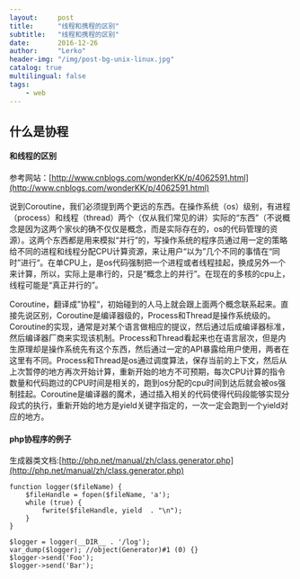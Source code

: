 ```yaml
---
layout:     post
title:      "线程和携程的区别"
subtitle:   "线程和携程的区别"
date:       2016-12-26
author:     "Lerko"
header-img: "/img/post-bg-unix-linux.jpg"
catalog: true
multilingual: false
tags:
    - web
---
```


## 什么是协程

#### 和线程的区别

参考网站：[http://www.cnblogs.com/wonderKK/p/4062591.html](http://www.cnblogs.com/wonderKK/p/4062591.html)

说到Coroutine，我们必须提到两个更远的东西。在操作系统（os）级别，有进程（process）和线程（thread）两个（仅从我们常见的讲）实际的“东西”（不说概念是因为这两个家伙的确不仅仅是概念，而是实际存在的，os的代码管理的资源）。这两个东西都是用来模拟“并行”的，写操作系统的程序员通过用一定的策略给不同的进程和线程分配CPU计算资源，来让用户“以为”几个不同的事情在“同时”进行“。在单CPU上，是os代码强制把一个进程或者线程挂起，换成另外一个来计算，所以，实际上是串行的，只是“概念上的并行”。在现在的多核的cpu上，线程可能是“真正并行的”。

Coroutine，翻译成”协程“，初始碰到的人马上就会跟上面两个概念联系起来。直接先说区别，Coroutine是编译器级的，Process和Thread是操作系统级的。Coroutine的实现，通常是对某个语言做相应的提议，然后通过后成编译器标准，然后编译器厂商来实现该机制。Process和Thread看起来也在语言层次，但是内生原理却是操作系统先有这个东西，然后通过一定的API暴露给用户使用，两者在这里有不同。Process和Thread是os通过调度算法，保存当前的上下文，然后从上次暂停的地方再次开始计算，重新开始的地方不可预期，每次CPU计算的指令数量和代码跑过的CPU时间是相关的，跑到os分配的cpu时间到达后就会被os强制挂起。Coroutine是编译器的魔术，通过插入相关的代码使得代码段能够实现分段式的执行，重新开始的地方是yield关键字指定的，一次一定会跑到一个yield对应的地方。

#### php协程序的例子

生成器类文档:[http://php.net/manual/zh/class.generator.php](http://php.net/manual/zh/class.generator.php)

```
function logger($fileName) {
	$fileHandle = fopen($fileName, 'a');
	while (true) {
		fwrite($fileHandle, yield  . "\n");
	}
}

$logger = logger(__DIR__ . '/log');
var_dump($logger); //object(Generator)#1 (0) {}
$logger->send('Foo');
$logger->send('Bar');
```